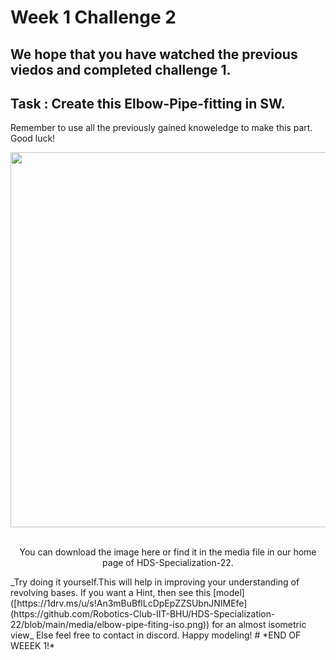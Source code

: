 # Week 1 Challenge 2
## We hope that you have watched the previous viedos and completed challenge 1.
## Task : Create this Elbow-Pipe-fitting in SW.
Remember to use all the previously gained knoweledge to make this part. Good luck!

<p align="center">
 <img width="600" height="600" src="https://github.com/Robotics-Club-IIT-BHU/HDS-Specialization-22/blob/main/media/elbow-pipe-fitting.png">
 <p align="center">
 <i></i><br> 
You can download the image here or find it in the media file in our home page of HDS-Specialization-22.
</p>
_Try doing it yourself.This will help in improving your understanding of revolving bases.
If you want a Hint, then see this [model]([https://1drv.ms/u/s!An3mBuBflLcDpEpZZSUbnJNIMEfe](https://github.com/Robotics-Club-IIT-BHU/HDS-Specialization-22/blob/main/media/elbow-pipe-fiting-iso.png)) for an almost isometric view_ 
Else feel free to contact in discord.
Happy modeling!
# *END OF WEEEK 1!*



